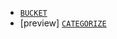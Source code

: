 * [`BUCKET`](../../functions-operators/grouping-functions.md#esql-bucket)
* [preview] [`CATEGORIZE`](../../functions-operators/grouping-functions.md#esql-categorize)
